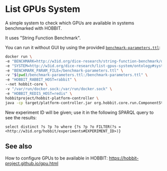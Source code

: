 # List GPUs System
A simple system to check which GPUs are available in systems benchmarked with HOBBIT.

It uses "String Function Benchmark".

You can run it without GUI by using the provided [`benchmark-parameters.ttl`](./benchmark-parameters.ttl):

```sh
docker run \
-e "BENCHMARK=http://w3id.org/dice-research/string-function-benchmark/ontology#benchmark" \
-e "SYSTEM=http://w3id.org/dice-research/list-gpus-system/ontology#system" \
-e "BENCHMARK_PARAM_FILE=/benchmark-parameters.ttl" \
-v "$(pwd)/benchmark-parameters.ttl:/benchmark-parameters.ttl" \
-e "HOBBIT_RABBIT_HOST=rabbit" \
--net hobbit-core \
-v "/var/run/docker.sock:/var/run/docker.sock" \
-e "HOBBIT_REDIS_HOST=redis" \
hobbitproject/hobbit-platform-controller \
java -cp target/platform-controller.jar org.hobbit.core.run.ComponentStarter org.hobbit.controller.test.StartBenchmarkRequest
```

New experiment ID will be given; use it in the following SPARQL query to see the results:

```sparql
select distinct ?s ?p ?o where {?s ?p ?o FILTER(?s = <http://w3id.org/hobbit/experiments#EXPERIMENT_ID>)}
```

## See also

How to configure GPUs to be available in HOBBIT: https://hobbit-project.github.io/gpu.html

